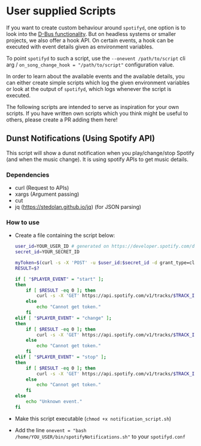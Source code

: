 # User supplied Scripts

If you want to create custom behaviour around `spotifyd`, one option is to look into the [D-Bus functionality](./dbus.md). But on headless systems or smaller projects, we also offer a hook API. On certain events, a hook can be executed with event details given as environment variables.

To point `spotifyd` to such a script, use the `--onevent /path/to/script` cli arg / `on_song_change_hook = "/path/to/script"` configuration value.

In order to learn about the available events and the available details, you can either create simple scripts which log the given environment variables or look at the output of `spotifyd`, which logs whenever the script is executed.

The following scripts are intended to serve as inspiration for your own scripts. If you have written own scripts which you think might be useful to others, please create a PR adding them here!

## Dunst Notifications (Using Spotify API)

This script will show a dunst notification when you play/change/stop Spotify (and when the music change). It is using spotify APIs to get music details.

### Dependencies

* curl (Request to APIs)
* xargs (Argument passing)
* cut
* jq (https://stedolan.github.io/jq) (for JSON parsing)

### How to use

* Create a file containing the script below:

    ```bash
    user_id=YOUR_USER_ID # generated on https://developer.spotify.com/dashboard/applications
    secret_id=YOUR_SECRET_ID

    myToken=$(curl -s -X 'POST' -u $user_id:$secret_id -d grant_type=client_credentials https://accounts.spotify.com/api/token | jq '.access_token' | cut -d\" -f2)
    RESULT=$?

    if [ "$PLAYER_EVENT" = "start" ];
    then
        if [ $RESULT -eq 0 ]; then
            curl -s -X 'GET' https://api.spotify.com/v1/tracks/$TRACK_ID -H 'Accept: application/json' -H 'Content-Type: application/json' -H "Authorization:\"Bearer $myToken\"" | jq '.name, .artists[].name, .album.name, .album.release_date, .track_number, .album.total_tracks' | xargs printf "\"Playing '%s' from '%s' (album: '%s' in %s (%s/%s))\"" | xargs notify-send --urgency=low --expire-time=3000 --icon=/usr/share/icons/gnome/32x32/actions/player_play.png --app-name=spotifyd spotifyd
        else
            echo "Cannot get token."
        fi
    elif [ "$PLAYER_EVENT" = "change" ];
    then
        if [ $RESULT -eq 0 ]; then
            curl -s -X 'GET' https://api.spotify.com/v1/tracks/$TRACK_ID -H 'Accept: application/json' -H 'Content-Type: application/json' -H "Authorization:\"Bearer $myToken\"" | jq '.name, .artists[].name, .album.name, .album.release_date, .track_number, .album.total_tracks' | xargs printf "\"Music changed to '%s' from '%s' (album: '%s' in %s (%s/%s))\"" | xargs notify-send --urgency=low --expire-time=3000 --icon=/usr/share/icons/gnome/32x32/actions/player_fwd.png --app-name=spotifyd spotifyd
        else
            echo "Cannot get token."
        fi
    elif [ "$PLAYER_EVENT" = "stop" ];
    then
        if [ $RESULT -eq 0 ]; then
            curl -s -X 'GET' https://api.spotify.com/v1/tracks/$TRACK_ID -H 'Accept: application/json' -H 'Content-Type: application/json' -H "Authorization:\"Bearer $myToken\"" | jq '.name, .artists[].name, .album.name, .album.release_date, .track_number, .album.total_tracks' | xargs printf "Stoping music (Last song: '%s' from '%s' (album: '%s' in %s (%s/%s)))\"" | xargs notify-send --urgency=low --expire-time=3000 --icon=/usr/share/icons/gnome/32x32/actions/player_stop.png --app-name=spotifyd spotifyd
        else
            echo "Cannot get token."
        fi
    else
        echo "Unknown event."
    fi
    ```

* Make this script executable (`chmod +x notification_script.sh`)
* Add the line `onevent = "bash /home/YOU_USER/bin/spotifyNotifications.sh"` to your `spotifyd.conf`
